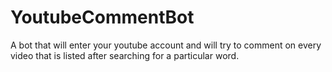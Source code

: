 # YoutubeCommentBot

A bot that will enter your youtube account and will try to comment on every video that is listed after searching for a particular word.
